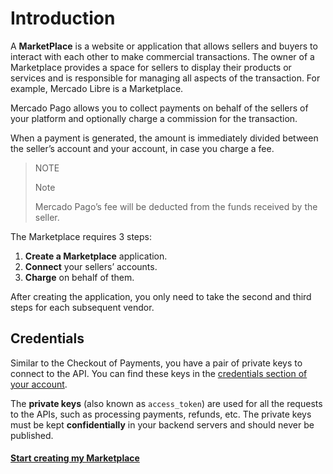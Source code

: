 # Introduction

A **MarketPlace** is a website or application that allows sellers and buyers to interact with each other to make commercial transactions. The owner of a Marketplace provides a space for sellers to display their products or services and is responsible for managing all aspects of the transaction. For example, Mercado Libre is a Marketplace.

Mercado Pago allows you to collect payments on behalf of the sellers of your platform and optionally charge a commission for the transaction.

When a payment is generated, the amount is immediately divided between the seller’s account and your account, in case you charge a fee.


> NOTE
>
> Note
>
> Mercado Pago’s fee will be deducted from the funds received by the seller.

The Marketplace requires 3 steps:

1. **Create a Marketplace** application.
2. **Connect** your sellers’ accounts.
3. **Charge** on behalf of them.

After creating the application, you only need to take the second and third steps for each subsequent vendor.


## Credentials

Similar to the Checkout of Payments, you have a pair of private keys to connect to the API. You can find these keys in the [credentials section of your account]([FAKER][CREDENTIALS][URL]).

The **private keys** (also known as `access_token`) are used for all the requests to the APIs, such as processing payments, refunds, etc. The private keys must be kept **confidentially** in your backend servers and should never be published.

#### [Start creating my Marketplace](https://www.mercadopago.com.ar/developers/en/guides/marketplace/web-checkout/create-marketplace)
